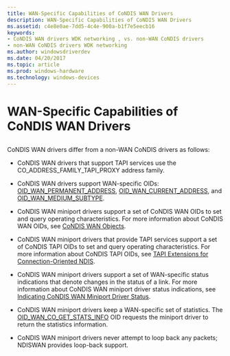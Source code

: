 ```yaml
---
title: WAN-Specific Capabilities of CoNDIS WAN Drivers
description: WAN-Specific Capabilities of CoNDIS WAN Drivers
ms.assetid: c4e8e0ae-7dd5-4c4e-900a-b1f7e5eecb16
keywords:
- CoNDIS WAN drivers WDK networking , vs. non-WAN CoNDIS drivers
- non-WAN CoNDIS drivers WDK networking
ms.author: windowsdriverdev
ms.date: 04/20/2017
ms.topic: article
ms.prod: windows-hardware
ms.technology: windows-devices
---
```


# WAN-Specific Capabilities of CoNDIS WAN Drivers


## <a href="" id="ddk-wan-specific-capabilities-of-condis-wan-drivers-ng"></a>


CoNDIS WAN drivers differ from a non-WAN CoNDIS drivers as follows:

-   CoNDIS WAN drivers that support TAPI services use the CO\_ADDRESS\_FAMILY\_TAPI\_PROXY address family.

-   CoNDIS WAN drivers support WAN-specific OIDs: [OID\_WAN\_PERMANENT\_ADDRESS](https://msdn.microsoft.com/library/windows/hardware/ff561220), [OID\_WAN\_CURRENT\_ADDRESS](https://msdn.microsoft.com/library/windows/hardware/ff561200), and [OID\_WAN\_MEDIUM\_SUBTYPE](https://msdn.microsoft.com/library/windows/hardware/ff561216).

-   CoNDIS WAN miniport drivers support a set of CoNDIS WAN OIDs to set and query operating characteristics. For more information about CoNDIS WAN OIDs, see [CoNDIS WAN Objects](https://msdn.microsoft.com/library/windows/hardware/ff545146).

-   CoNDIS WAN miniport drivers that provide TAPI services support a set of CoNDIS TAPI OIDs to set and query operating characteristics. For more information about CoNDIS TAPI OIDs, see [TAPI Extensions for Connection-Oriented NDIS](https://msdn.microsoft.com/library/windows/hardware/ff570924).

-   CoNDIS WAN miniport drivers support a set of WAN-specific status indications that denote changes in the status of a link. For more information about CoNDIS WAN miniport driver status indications, see [Indicating CoNDIS WAN Miniport Driver Status](indicating-condis-wan-miniport-driver-status.md).

-   CoNDIS WAN miniport drivers keep a WAN-specific set of statistics. The [OID\_WAN\_CO\_GET\_STATS\_INFO](https://msdn.microsoft.com/library/windows/hardware/ff569820) OID requests the miniport driver to return the statistics information.

-   CoNDIS WAN miniport drivers never attempt to loop back any packets; NDISWAN provides loop-back support.

 

 





